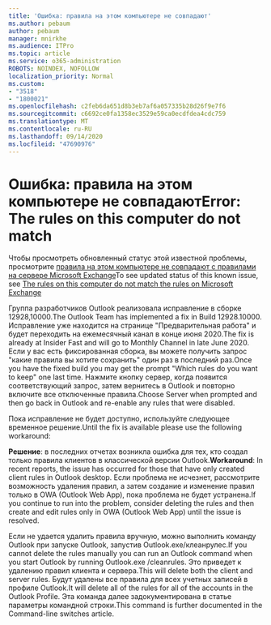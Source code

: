 ```yaml
---
title: 'Ошибка: правила на этом компьютере не совпадают'
ms.author: pebaum
author: pebaum
manager: mnirkhe
ms.audience: ITPro
ms.topic: article
ms.service: o365-administration
ROBOTS: NOINDEX, NOFOLLOW
localization_priority: Normal
ms.custom:
- "3518"
- "1800021"
ms.openlocfilehash: c2feb6da651d8b3eb7af6a057335b28d26f9e7f6
ms.sourcegitcommit: c6692ce0fa1358ec3529e59ca0ecdfdea4cdc759
ms.translationtype: MT
ms.contentlocale: ru-RU
ms.lasthandoff: 09/14/2020
ms.locfileid: "47690976"
---
```

# <a name="error-the-rules-on-this-computer-do-not-match"></a><span data-ttu-id="02ce7-102">Ошибка: правила на этом компьютере не совпадают</span><span class="sxs-lookup"><span data-stu-id="02ce7-102">Error: The rules on this computer do not match</span></span>

<span data-ttu-id="02ce7-103">Чтобы просмотреть обновленный статус этой известной проблемы, просмотрите [правила на этом компьютере не совпадают с правилами на сервере Microsoft Exchange](https://support.office.com/article/d032e037-b224-429e-b325-633afde9b5f0)</span><span class="sxs-lookup"><span data-stu-id="02ce7-103">To see updated status of this known issue, see [The rules on this computer do not match the rules on Microsoft Exchange](https://support.office.com/article/d032e037-b224-429e-b325-633afde9b5f0)</span></span>

<span data-ttu-id="02ce7-104">Группа разработчиков Outlook реализовала исправление в сборке 12928,10000.</span><span class="sxs-lookup"><span data-stu-id="02ce7-104">The Outlook Team has implemented a fix in Build 12928.10000.</span></span> <span data-ttu-id="02ce7-105">Исправление уже находится на странице "Предварительная работа" и будет переходить на ежемесячный канал в конце июня 2020.</span><span class="sxs-lookup"><span data-stu-id="02ce7-105">The fix is already at Insider Fast and will go to Monthly Channel in late June 2020.</span></span> <span data-ttu-id="02ce7-106">Если у вас есть фиксированная сборка, вы можете получить запрос "какие правила вы хотите сохранить" один раз в последний раз.</span><span class="sxs-lookup"><span data-stu-id="02ce7-106">Once you have the fixed build you may get the prompt "Which rules do you want to keep" one last time.</span></span> <span data-ttu-id="02ce7-107">Нажмите кнопку сервер, когда появится соответствующий запрос, затем вернитесь в Outlook и повторно включите все отключенные правила.</span><span class="sxs-lookup"><span data-stu-id="02ce7-107">Choose Server when prompted and then go back in Outlook and re-enable any rules that were disabled.</span></span>

<span data-ttu-id="02ce7-108">Пока исправление не будет доступно, используйте следующее временное решение.</span><span class="sxs-lookup"><span data-stu-id="02ce7-108">Until the fix is available please use the following workaround:</span></span>

<span data-ttu-id="02ce7-109">**Решение**: в последних отчетах возникла ошибка для тех, кто создал только правила клиентов в классической версии Outlook.</span><span class="sxs-lookup"><span data-stu-id="02ce7-109">**Workaround**: In recent reports, the issue has occurred for those that have only created client rules in Outlook desktop.</span></span> <span data-ttu-id="02ce7-110">Если проблема не исчезнет, рассмотрите возможность удаления правил, а затем создание и изменение правил только в OWA (Outlook Web App), пока проблема не будет устранена.</span><span class="sxs-lookup"><span data-stu-id="02ce7-110">If you continue to run into the problem, consider deleting the rules and then create and edit rules only in OWA (Outlook Web App) until the issue is resolved.</span></span>

<span data-ttu-id="02ce7-111">Если не удается удалить правила вручную, можно выполнить команду Outlook при запуске Outlook, запустив Outlook.exe/клеанрулес.</span><span class="sxs-lookup"><span data-stu-id="02ce7-111">If you cannot delete the rules manually you can run an Outlook command when you start Outlook by running Outlook.exe /cleanrules.</span></span> <span data-ttu-id="02ce7-112">Это приведет к удалению правил клиента и сервера.</span><span class="sxs-lookup"><span data-stu-id="02ce7-112">This will delete both the client and server rules.</span></span> <span data-ttu-id="02ce7-113">Будут удалены все правила для всех учетных записей в профиле Outlook.</span><span class="sxs-lookup"><span data-stu-id="02ce7-113">It will delete all of the rules for all of the accounts in the Outlook Profile.</span></span> <span data-ttu-id="02ce7-114">Эта команда далее задокументирована в статье параметры командной строки.</span><span class="sxs-lookup"><span data-stu-id="02ce7-114">This command is further documented in the Command-line switches article.</span></span>

